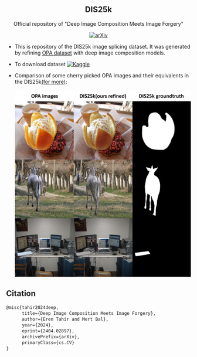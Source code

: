 <div align="center">

##  DIS25k

</div>

<div align="center">

Official repository of "Deep Image Composition Meets Image Forgery"

</div>

<div align="center">

  <a href="">[![arXiv](https://img.shields.io/badge/arXiv-2404.02897-b31b1b.svg)](https://arxiv.org/abs/2404.02897)</a>

</div>


* This is repository of the DIS25k image splicing dataset. It was generated by refining [OPA dataset](https://github.com/bcmi/Object-Placement-Assessment-Dataset-OPA) with deep image composition models.

* To download dataset [![Kaggle](https://a11ybadges.com/badge?logo=kaggle)](https://www.kaggle.com/datasets/erentahir/dis25k)

* Comparison of some cherry picked OPA images and their equivalents in the DIS25k[(for more)](https://github.com/99eren99/DIS25k/tree/main/someExamples):
<br /><br />
![img](https://raw.githubusercontent.com/99eren99/DIS25k/main/table.jpg)

## Citation
````
@misc{tahir2024deep,
      title={Deep Image Composition Meets Image Forgery}, 
      author={Eren Tahir and Mert Bal},
      year={2024},
      eprint={2404.02897},
      archivePrefix={arXiv},
      primaryClass={cs.CV}
}
````
